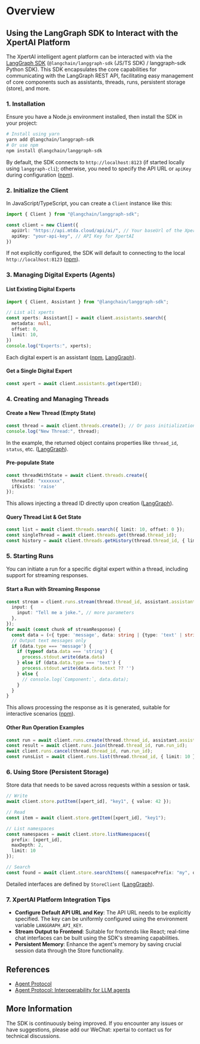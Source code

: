 # Overview

## Using the LangGraph SDK to Interact with the XpertAI Platform

The XpertAI intelligent agent platform can be interacted with via the [LangGraph SDK](https://docs.langchain.com/langgraph-platform/sdk) (`@langchain/langgraph-sdk` (JS/TS SDK) / langgraph-sdk Python SDK).
This SDK encapsulates the core capabilities for communicating with the LangGraph REST API, facilitating easy management of core components such as assistants, threads, runs, persistent storage (store), and more.

### 1. Installation

Ensure you have a Node.js environment installed, then install the SDK in your project:

```bash
# Install using yarn
yarn add @langchain/langgraph-sdk
# Or use npm
npm install @langchain/langgraph-sdk
```

By default, the SDK connects to `http://localhost:8123` (if started locally using `langgraph-cli`); otherwise, you need to specify the API URL or `apiKey` during configuration ([npm][1]).

### 2. Initialize the Client

In JavaScript/TypeScript, you can create a `Client` instance like this:

```ts
import { Client } from "@langchain/langgraph-sdk";

const client = new Client({
  apiUrl: "https://api.mtda.cloud/api/ai/", // Your baseUrl of the XpertAI server.
  apiKey: "your-api-key", // API Key for XpertAI
})
```

If not explicitly configured, the SDK will default to connecting to the local `http://localhost:8123` ([npm][2]).

### 3. Managing Digital Experts (Agents)

#### List Existing Digital Experts

```ts
import { Client, Assistant } from "@langchain/langgraph-sdk";

// List all xperts
const xperts: Assistant[] = await client.assistants.search({
  metadata: null,
  offset: 0,
  limit: 10,
})
console.log("Experts:", xperts);
```

Each digital expert is an assistant ([npm][2], [LangGraph][3]).

#### Get a Single Digital Expert

```ts
const xpert = await client.assistants.get(xpertId);
```

### 4. Creating and Managing Threads

#### Create a New Thread (Empty State)

```ts
const thread = await client.threads.create(); // Or pass initialization parameters like threadId, metadata, etc.
console.log("New Thread:", thread);
```

In the example, the returned object contains properties like `thread_id`, `status`, etc. ([LangGraph][4]).

#### Pre-populate State

```ts
const threadWithState = await client.threads.create({
  threadId: "xxxxxxx",
  ifExists: 'raise'
});
```

This allows injecting a thread ID directly upon creation ([LangGraph][4]).

#### Query Thread List & Get State

```ts
const list = await client.threads.search({ limit: 10, offset: 0 });
const singleThread = await client.threads.get(thread.thread_id);
const history = await client.threads.getHistory(thread.thread_id, { limit: 50 });
```

### 5. Starting Runs

You can initiate a run for a specific digital expert within a thread, including support for streaming responses.

#### Start a Run with Streaming Response

```ts
const stream = client.runs.stream(thread.thread_id, assistant.assistant_id, {
  input: { 
    input: "Tell me a joke.", // more parameters 
  },
});
for await (const chunk of streamResponse) {
  const data = (<{ type: 'message', data: string | {type: 'text' | string; text?: string; data?: any} }>chunk.data)
  // Output text messages only
  if (data.type === 'message') {
    if (typeof data.data === 'string') {
      process.stdout.write(data.data)
    } else if (data.data.type === 'text') {
      process.stdout.write(data.data.text ?? '')
    } else {
      // console.log(`Component:`, data.data);
    }
  }
}
```

This allows processing the response as it is generated, suitable for interactive scenarios ([npm][2]).

#### Other Run Operation Examples

```ts
const run = await client.runs.create(thread.thread_id, assistant.assistant_id, { input: { ... } });
const result = await client.runs.join(thread.thread_id, run.run_id);
await client.runs.cancel(thread.thread_id, run.run_id);
const runsList = await client.runs.list(thread.thread_id, { limit: 10 });
```

### 6. Using Store (Persistent Storage)

Store data that needs to be saved across requests within a session or task.

```ts
// Write
await client.store.putItem([xpert_id], "key1", { value: 42 });

// Read
const item = await client.store.getItem([xpert_id], "key1");

// List namespaces
const namespaces = await client.store.listNamespaces({
  prefix: [xpert_id],
  maxDepth: 2,
  limit: 10
});

// Search
const found = await client.store.searchItems({ namespacePrefix: "my", query: "42" });
```

Detailed interfaces are defined by `StoreClient` ([LangGraph][3]).

### 7. XpertAI Platform Integration Tips

* **Configure Default API URL and Key**: The API URL needs to be explicitly specified. The key can be uniformly configured using the environment variable `LANGGRAPH_API_KEY`.
* **Stream Output to Frontend**: Suitable for frontends like React; real-time chat interfaces can be built using the SDK's streaming capabilities.
* **Persistent Memory**: Enhance the agent's memory by saving crucial session data through the Store functionality.

[1]: https://www.npmjs.com/package/%40langchain/langgraph-sdk "@langchain/langgraph-sdk - npm"
[2]: https://www.npmjs.com/package/%40langchain/langgraph-sdk "@langchain/langgraph-sdk - npm"
[3]: https://langgraph.com.cn/cloud/reference/sdk/js_ts_sdk_ref/index.html "SDK (JS/TS) - LangChain Framework"
[4]: https://github.langchain.ac.cn/langgraph/cloud/how-tos/use_threads/ "Threads - LangChain Framework"
[5]: https://github.langchain.ac.cn/langgraph/cloud/reference/sdk/js_ts_sdk_ref/ "Js ts sdk ref - LangChain Framework"

## References

- [Agent Protocol](https://langchain-ai.github.io/agent-protocol/api.html)
- [Agent Protocol: Interoperability for LLM agents](https://blog.langchain.dev/agent-protocol-interoperability-for-llm-agents/)

## More Information

The SDK is continuously being improved. If you encounter any issues or have suggestions, please add our WeChat: xpertai to contact us for technical discussions.
